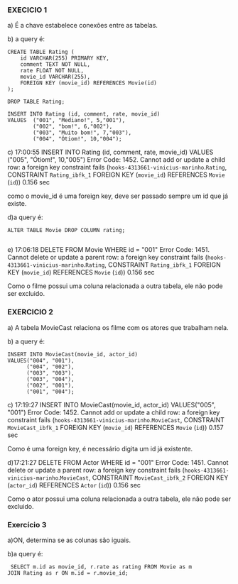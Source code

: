 ### EXECICIO 1
a) É a chave estabelece conexões entre as tabelas.

b) a query é:
```
CREATE TABLE Rating (
	id VARCHAR(255) PRIMARY KEY,
    comment TEXT NOT NULL,
	rate FLOAT NOT NULL,
    movie_id VARCHAR(255),
    FOREIGN KEY (movie_id) REFERENCES Movie(id)
);

DROP TABLE Rating;

INSERT INTO Rating (id, comment, rate, movie_id) 
VALUES  ("001", "Mediano!", 5,"001"),
		("002", "bom!", 6,"002"),
		("003", "Muito bom!", 7,"003"),
		("004", "Ótiom!", 10,"004");

```

c) 17:00:55	INSERT INTO Rating (id, comment, rate, movie_id)  VALUES  ("005", "Ótiom!", 10,"005")	Error Code: 1452. Cannot add or update a child row: a foreign key constraint fails (`hooks-4313661-vinicius-marinho`.`Rating`, CONSTRAINT `Rating_ibfk_1` FOREIGN KEY (`movie_id`) REFERENCES `Movie` (`id`))	0.156 sec


como o movie_id é uma foreign key, deve ser passado sempre um id que já existe.

d)a query é:
```
ALTER TABLE Movie DROP COLUMN rating;
        
```

e) 17:06:18	DELETE FROM Movie WHERE id = "001"	Error Code: 1451. Cannot delete or update a parent row: a foreign key constraint fails (`hooks-4313661-vinicius-marinho`.`Rating`, CONSTRAINT `Rating_ibfk_1` FOREIGN KEY (`movie_id`) REFERENCES `Movie` (`id`))	0.156 sec


Como o filme possui uma coluna relacionada a outra tabela, ele não pode ser excluido.

### EXERCICIO 2

a) A tabela MovieCast relaciona os filme com os atores que trabalham nela.

b) a query é:
```
INSERT INTO MovieCast(movie_id, actor_id)
VALUES("004", "001"),
	  ("004", "002"),
      ("003", "003"),
      ("003", "004"),
      ("002", "001"),
      ("001", "004");

```

c) 17:19:27	INSERT INTO MovieCast(movie_id, actor_id) VALUES("005", "001")	Error Code: 1452. Cannot add or update a child row: a foreign key constraint fails (`hooks-4313661-vinicius-marinho`.`MovieCast`, CONSTRAINT `MovieCast_ibfk_1` FOREIGN KEY (`movie_id`) REFERENCES `Movie` (`id`))	0.157 sec


Como é uma foreign key, é necessário digita um id já existente.

d)17:21:27	DELETE FROM Actor WHERE id = "001"	Error Code: 1451. Cannot delete or update a parent row: a foreign key constraint fails (`hooks-4313661-vinicius-marinho`.`MovieCast`, CONSTRAINT `MovieCast_ibfk_2` FOREIGN KEY (`actor_id`) REFERENCES `Actor` (`id`))	0.156 sec


Como o ator possui uma coluna relacionada a outra tabela, ele não pode ser excluido.

### Exercício 3

a)ON, determina se as colunas são iguais.

b)a query é:
```
 SELECT m.id as movie_id, r.rate as rating FROM Movie as m
JOIN Rating as r ON m.id = r.movie_id;
```